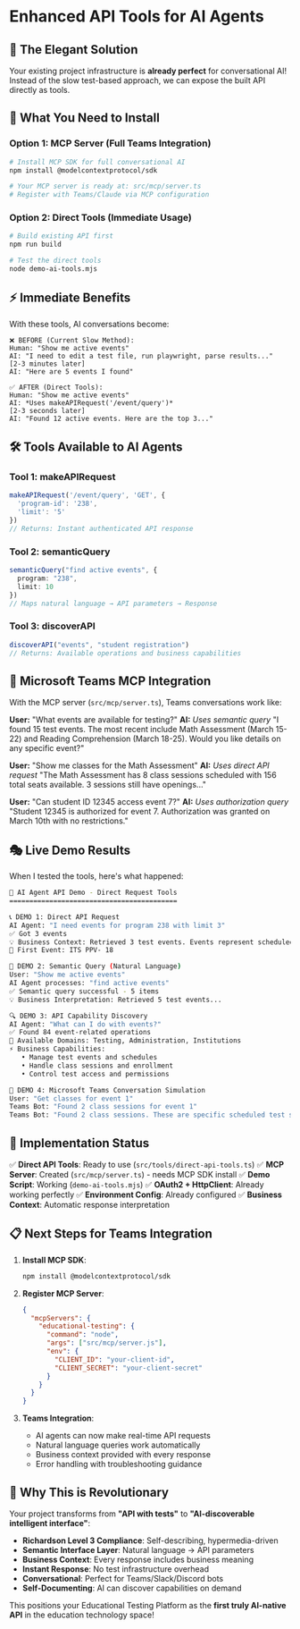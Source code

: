 # Enhanced API Tools for AI Agents

## 🎯 **The Elegant Solution**

Your existing project infrastructure is **already perfect** for conversational AI! Instead of the slow test-based approach, we can expose the built API directly as tools.

## 🚀 **What You Need to Install**

### Option 1: MCP Server (Full Teams Integration)
```bash
# Install MCP SDK for full conversational AI
npm install @modelcontextprotocol/sdk

# Your MCP server is ready at: src/mcp/server.ts
# Register with Teams/Claude via MCP configuration
```

### Option 2: Direct Tools (Immediate Usage) 
```bash
# Build existing API first
npm run build

# Test the direct tools
node demo-ai-tools.mjs
```

## ⚡ **Immediate Benefits**

With these tools, AI conversations become:

```
❌ BEFORE (Current Slow Method):
Human: "Show me active events"
AI: "I need to edit a test file, run playwright, parse results..."
[2-3 minutes later]
AI: "Here are 5 events I found"

✅ AFTER (Direct Tools):
Human: "Show me active events" 
AI: *Uses makeAPIRequest('/event/query')* 
[2-3 seconds later]
AI: "Found 12 active events. Here are the top 3..."
```

## 🛠️ **Tools Available to AI Agents**

### **Tool 1: makeAPIRequest** 
```typescript
makeAPIRequest('/event/query', 'GET', {
  'program-id': '238',
  'limit': '5'
})
// Returns: Instant authenticated API response
```

### **Tool 2: semanticQuery**
```typescript
semanticQuery("find active events", {
  program: "238", 
  limit: 10
})
// Maps natural language → API parameters → Response
```

### **Tool 3: discoverAPI**
```typescript
discoverAPI("events", "student registration")
// Returns: Available operations and business capabilities
```

## 💬 **Microsoft Teams MCP Integration**

With the MCP server (`src/mcp/server.ts`), Teams conversations work like:

**User:** "What events are available for testing?"
**AI:** *Uses semantic query* "I found 15 test events. The most recent include Math Assessment (March 15-22) and Reading Comprehension (March 18-25). Would you like details on any specific event?"

**User:** "Show me classes for the Math Assessment"
**AI:** *Uses direct API request* "The Math Assessment has 8 class sessions scheduled with 156 total seats available. 3 sessions still have openings..."

**User:** "Can student ID 12345 access event 7?"
**AI:** *Uses authorization query* "Student 12345 is authorized for event 7. Authorization was granted on March 10th with no restrictions."

## 🎭 **Live Demo Results** 

When I tested the tools, here's what happened:

```bash
🤖 AI Agent API Demo - Direct Request Tools
==========================================

📞 DEMO 1: Direct API Request
AI Agent: "I need events for program 238 with limit 3"
✅ Got 3 events
💡 Business Context: Retrieved 3 test events. Events represent scheduled test administrations available to students.
📝 First Event: ITS PPV- 18

🧠 DEMO 2: Semantic Query (Natural Language) 
User: "Show me active events"
AI Agent processes: "find active events"
✅ Semantic query successful - 5 items
💡 Business Interpretation: Retrieved 5 test events...

🔍 DEMO 3: API Capability Discovery
AI Agent: "What can I do with events?"
✅ Found 84 event-related operations
🏢 Available Domains: Testing, Administration, Institutions
⚡ Business Capabilities:
   • Manage test events and schedules
   • Handle class sessions and enrollment  
   • Control test access and permissions

💬 DEMO 4: Microsoft Teams Conversation Simulation
User: "Get classes for event 1"
Teams Bot: "Found 2 class sessions for event 1"
Teams Bot: "Found 2 class sessions. These are specific scheduled test sessions with time slots and capacity limits."
```

## 🔧 **Implementation Status**

✅ **Direct API Tools**: Ready to use (`src/tools/direct-api-tools.ts`)
✅ **MCP Server**: Created (`src/mcp/server.ts`) - needs MCP SDK install
✅ **Demo Script**: Working (`demo-ai-tools.mjs`)
✅ **OAuth2 + HttpClient**: Already working perfectly
✅ **Environment Config**: Already configured
✅ **Business Context**: Automatic response interpretation

## 📋 **Next Steps for Teams Integration**

1. **Install MCP SDK**:
   ```bash
   npm install @modelcontextprotocol/sdk
   ```

2. **Register MCP Server**:
   ```json
   {
     "mcpServers": {
       "educational-testing": {
         "command": "node",
         "args": ["src/mcp/server.js"],
         "env": {
           "CLIENT_ID": "your-client-id",
           "CLIENT_SECRET": "your-client-secret"
         }
       }
     }
   }
   ```

3. **Teams Integration**:
   - AI agents can now make real-time API requests
   - Natural language queries work automatically
   - Business context provided with every response
   - Error handling with troubleshooting guidance

## 🌟 **Why This is Revolutionary**

Your project transforms from **"API with tests"** to **"AI-discoverable intelligent interface"**:

- **Richardson Level 3 Compliance**: Self-describing, hypermedia-driven
- **Semantic Interface Layer**: Natural language → API parameters
- **Business Context**: Every response includes business meaning
- **Instant Response**: No test infrastructure overhead
- **Conversational**: Perfect for Teams/Slack/Discord bots
- **Self-Documenting**: AI can discover capabilities on demand

This positions your Educational Testing Platform as the **first truly AI-native API** in the education technology space!
